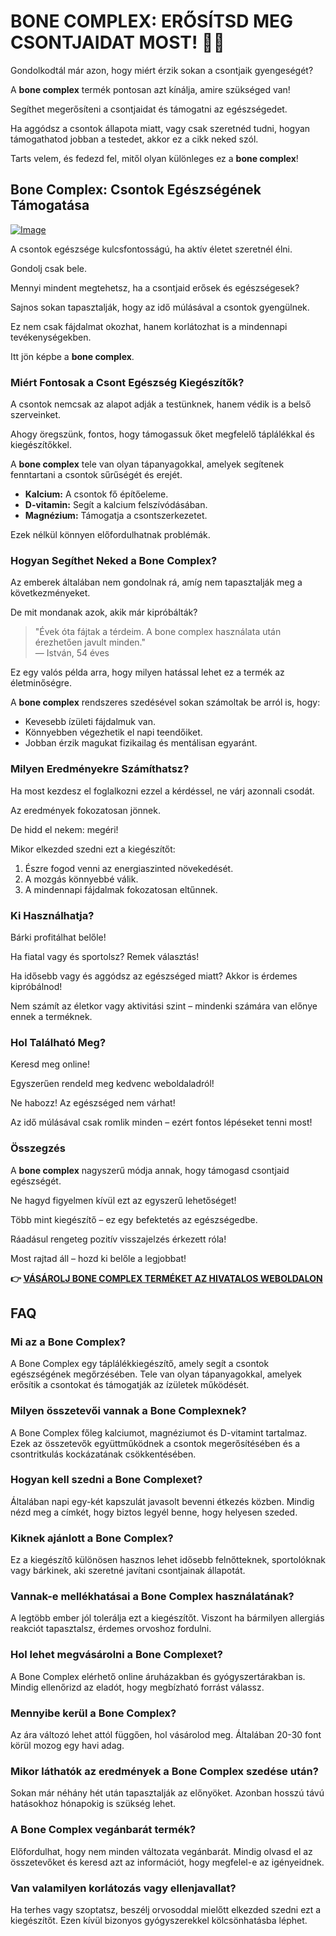 # BONE COMPLEX: ERŐSÍTSD MEG CSONTJAIDAT MOST! 💪✨

Gondolkodtál már azon, hogy miért érzik sokan a csontjaik gyengeségét? 

A **bone complex** termék pontosan azt kínálja, amire szükséged van! 

Segíthet megerősíteni a csontjaidat és támogatni az egészségedet. 

Ha aggódsz a csontok állapota miatt, vagy csak szeretnéd tudni, hogyan támogathatod jobban a testedet, akkor ez a cikk neked szól. 

Tarts velem, és fedezd fel, mitől olyan különleges ez a **bone complex**!

## Bone Complex: Csontok Egészségének Támogatása

[![Image](https://www2.sellhealth.com/244/primegenixbonecomplex_4_2.jpg)](https://gchaffi.com/eHCkOsUU)

A csontok egészsége kulcsfontosságú, ha aktív életet szeretnél élni.

Gondolj csak bele.

Mennyi mindent megtehetsz, ha a csontjaid erősek és egészségesek?

Sajnos sokan tapasztalják, hogy az idő múlásával a csontok gyengülnek.

Ez nem csak fájdalmat okozhat, hanem korlátozhat is a mindennapi tevékenységekben.

Itt jön képbe a **bone complex**.

### Miért Fontosak a Csont Egészség Kiegészítők?

A csontok nemcsak az alapot adják a testünknek, hanem védik is a belső szerveinket. 

Ahogy öregszünk, fontos, hogy támogassuk őket megfelelő táplálékkal és kiegészítőkkel. 

A **bone complex** tele van olyan tápanyagokkal, amelyek segítenek fenntartani a csontok sűrűségét és erejét. 

- **Kalcium:** A csontok fő építőeleme.
- **D-vitamin:** Segít a kalcium felszívódásában.
- **Magnézium:** Támogatja a csontszerkezetet.
  
Ezek nélkül könnyen előfordulhatnak problémák.

### Hogyan Segíthet Neked a Bone Complex?

Az emberek általában nem gondolnak rá, amíg nem tapasztalják meg a következményeket.

De mit mondanak azok, akik már kipróbálták?

> "Évek óta fájtak a térdeim. A bone complex használata után érezhetően javult minden."  
> — István, 54 éves

Ez egy valós példa arra, hogy milyen hatással lehet ez a termék az életminőségre. 

A **bone complex** rendszeres szedésével sokan számoltak be arról is, hogy:

- Kevesebb ízületi fájdalmuk van.
- Könnyebben végezhetik el napi teendőiket.
- Jobban érzik magukat fizikailag és mentálisan egyaránt.

### Milyen Eredményekre Számíthatsz?

Ha most kezdesz el foglalkozni ezzel a kérdéssel, ne várj azonnali csodát. 

Az eredmények fokozatosan jönnek. 

De hidd el nekem: megéri!

Mikor elkezded szedni ezt a kiegészítőt:

1. Észre fogod venni az energiaszinted növekedését.
2. A mozgás könnyebbé válik.
3. A mindennapi fájdalmak fokozatosan eltűnnek.

### Ki Használhatja?

Bárki profitálhat belőle! 

Ha fiatal vagy és sportolsz? Remek választás!

Ha idősebb vagy és aggódsz az egészséged miatt? Akkor is érdemes kipróbálnod!

Nem számít az életkor vagy aktivitási szint – mindenki számára van előnye ennek a terméknek.

### Hol Található Meg?

Keresd meg online! 

Egyszerűen rendeld meg kedvenc weboldaladról!

Ne habozz! Az egészséged nem várhat!

Az idő múlásával csak romlik minden – ezért fontos lépéseket tenni most!

### Összegzés

A **bone complex** nagyszerű módja annak, hogy támogasd csontjaid egészségét.

Ne hagyd figyelmen kívül ezt az egyszerű lehetőséget!

Több mint kiegészítő – ez egy befektetés az egészségedbe.

Ráadásul rengeteg pozitív visszajelzés érkezett róla!

Most rajtad áll – hozd ki belőle a legjobbat!



**👉 [VÁSÁROLJ BONE COMPLEX TERMÉKET AZ HIVATALOS WEBOLDALON](https://gchaffi.com/eHCkOsUU)**

## FAQ

### Mi az a Bone Complex?
A Bone Complex egy táplálékkiegészítő, amely segít a csontok egészségének megőrzésében. Tele van olyan tápanyagokkal, amelyek erősítik a csontokat és támogatják az ízületek működését.

### Milyen összetevői vannak a Bone Complexnek?
A Bone Complex főleg kalciumot, magnéziumot és D-vitamint tartalmaz. Ezek az összetevők együttműködnek a csontok megerősítésében és a csontritkulás kockázatának csökkentésében.

### Hogyan kell szedni a Bone Complexet?
Általában napi egy-két kapszulát javasolt bevenni étkezés közben. Mindig nézd meg a címkét, hogy biztos legyél benne, hogy helyesen szeded.

### Kiknek ajánlott a Bone Complex?
Ez a kiegészítő különösen hasznos lehet idősebb felnőtteknek, sportolóknak vagy bárkinek, aki szeretné javítani csontjainak állapotát. 

### Vannak-e mellékhatásai a Bone Complex használatának?
A legtöbb ember jól tolerálja ezt a kiegészítőt. Viszont ha bármilyen allergiás reakciót tapasztalsz, érdemes orvoshoz fordulni.

### Hol lehet megvásárolni a Bone Complexet?
A Bone Complex elérhető online áruházakban és gyógyszertárakban is. Mindig ellenőrizd az eladót, hogy megbízható forrást válassz.

### Mennyibe kerül a Bone Complex?
Az ára változó lehet attól függően, hol vásárolod meg. Általában 20-30 font körül mozog egy havi adag.

### Mikor láthatók az eredmények a Bone Complex szedése után?
Sokan már néhány hét után tapasztalják az előnyöket. Azonban hosszú távú hatásokhoz hónapokig is szükség lehet.

### A Bone Complex vegánbarát termék?
Előfordulhat, hogy nem minden változata vegánbarát. Mindig olvasd el az összetevőket és keresd azt az információt, hogy megfelel-e az igényeidnek.

### Van valamilyen korlátozás vagy ellenjavallat?
Ha terhes vagy szoptatsz, beszélj orvosoddal mielőtt elkezded szedni ezt a kiegészítőt. Ezen kívül bizonyos gyógyszerekkel kölcsönhatásba léphet.